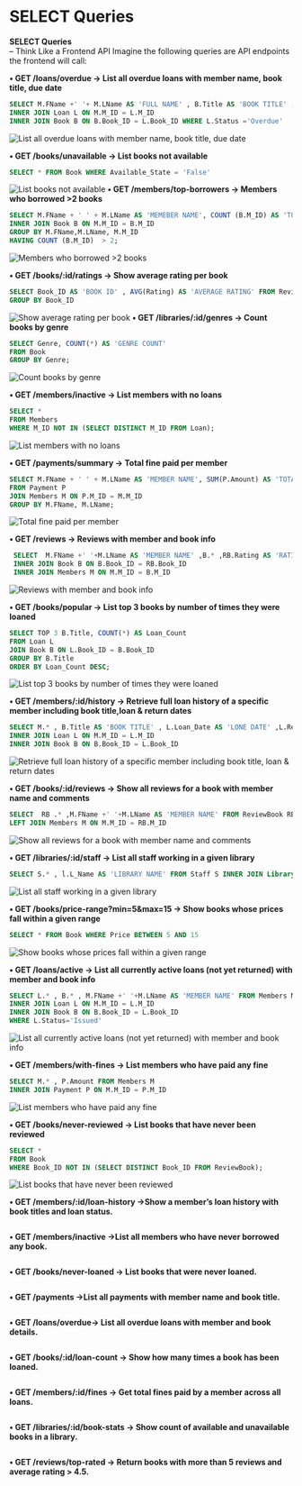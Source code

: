 ﻿# SELECT Queries

**SELECT Queries**  
– Think Like a Frontend API Imagine the following queries are API endpoints the
frontend will call:

**• GET /loans/overdue → List all overdue loans with member name, book title, due date**

```sql
SELECT M.FName +' '+ M.LName AS 'FULL NAME' , B.Title AS 'BOOK TITLE' , L.Status AS 'LOAN STATUS' FROM Members M
INNER JOIN Loan L ON M.M_ID = L.M_ID
INNER JOIN Book B ON B.Book_ID = L.Book_ID WHERE L.Status ='Overdue'
```
![List all overdue loans with member name, book title, due date](./image/GET-loans-overdue.png)

**• GET /books/unavailable → List books not available**
```sql
SELECT * FROM Book WHERE Available_State = 'False'
```
![List books not available](./image/GET-books-unavailable.png)
**• GET /members/top-borrowers → Members who borrowed >2 books**
```sql
SELECT M.FName + ' ' + M.LName AS 'MEMEBER NAME', COUNT (B.M_ID) AS 'TOTAL BORROWED' FROM Members M 
INNER JOIN Book B ON M.M_ID = B.M_ID
GROUP BY M.FName,M.LName, M.M_ID
HAVING COUNT (B.M_ID)  > 2;
```
![Members who borrowed >2 books](./image/GET-members-top-borrowers.png)

**• GET /books/:id/ratings → Show average rating per book**
```sql
SELECT Book_ID AS 'BOOK ID' , AVG(Rating) AS 'AVERAGE RATING' FROM ReviewBook 
GROUP BY Book_ID

```
![Show average rating per book](./image/GET-books-id-ratings.png)
**• GET /libraries/:id/genres → Count books by genre**
```sql
SELECT Genre, COUNT(*) AS 'GENRE COUNT'
FROM Book 
GROUP BY Genre;
```
![Count books by genre](./image/GET-libraries-id-genres.png)

**• GET /members/inactive → List members with no loans**
```sql
SELECT * 
FROM Members 
WHERE M_ID NOT IN (SELECT DISTINCT M_ID FROM Loan);
```
![List members with no loans](./image/GET-members-inactive.png)

**• GET /payments/summary → Total fine paid per member**
```sql
SELECT M.FName + ' ' + M.LName AS 'MEMBER NAME', SUM(P.Amount) AS 'TOTAL FINE'
FROM Payment P
JOIN Members M ON P.M_ID = M.M_ID
GROUP BY M.FName, M.LName;
```

![Total fine paid per member](./image/GET-payments-summary.png)


**• GET /reviews → Reviews with member and book info**
```sql
 SELECT  M.FName +' '+M.LName AS 'MEMBER NAME' ,B.* ,RB.Rating AS 'RATING', RB.Comments AS 'COMMENTS',RB.Review_Date AS 'REVIEW DATE' FROM ReviewBook RB 
 INNER JOIN Book B ON B.Book_ID = RB.Book_ID 
 INNER JOIN Members M ON M.M_ID = B.M_ID
```


![Reviews with member and book info](./image/GET-reviews.png)

**• GET /books/popular → List top 3 books by number of times they were loaned**
```sql
SELECT TOP 3 B.Title, COUNT(*) AS Loan_Count
FROM Loan L
JOIN Book B ON L.Book_ID = B.Book_ID
GROUP BY B.Title
ORDER BY Loan_Count DESC;

```

![List top 3 books by number of times they were loaned](./image/GET-books-popular.png)

**• GET /members/:id/history → Retrieve full loan history of a specific member including book title,loan & return dates**
```sql
SELECT M.* , B.Title AS 'BOOK TITLE' , L.Loan_Date AS 'LONE DATE' ,L.Return_Date AS 'RETURN DATE' FROM Members M 
INNER JOIN Loan L ON M.M_ID = L.M_ID
INNER JOIN Book B ON B.Book_ID = L.Book_ID
```

![Retrieve full loan history of a specific member including book title, loan & return dates](./image/GET-members-id-history.png)

**• GET /books/:id/reviews → Show all reviews for a book with member name and comments**
```sql
SELECT  RB .* ,M.FName +' '+M.LName AS 'MEMBER NAME' FROM ReviewBook RB
LEFT JOIN Members M ON M.M_ID = RB.M_ID 
```


![Show all reviews for a book with member name and comments](./image/GET-books-id-reviews.png)

**• GET /libraries/:id/staff → List all staff working in a given library**
```sql
SELECT S.* , l.L_Name AS 'LIBRARY NAME' FROM Staff S INNER JOIN Library L ON L.L_ID = S.L_ID
```

![List all staff working in a given library](./image/GET-libraries-id-staff.png)


**• GET /books/price-range?min=5&max=15 → Show books whose prices fall within a given range**
```sql
SELECT * FROM Book WHERE Price BETWEEN 5 AND 15
```


![Show books whose prices fall within a given range](./image/GET-books-price-range.png)


**• GET /loans/active → List all currently active loans (not yet returned) with member and book info**
```sql
SELECT L.* , B.* , M.FName +' '+M.LName AS 'MEMBER NAME' FROM Members M 
INNER JOIN Loan L ON M.M_ID = L.M_ID 
INNER JOIN Book B ON B.Book_ID = L.Book_ID
WHERE L.Status='Issued'
```

![List all currently active loans (not yet returned) with member and book info](./image/GET-loans-active.png)



**• GET /members/with-fines → List members who have paid any fine**
```sql
SELECT M.* , P.Amount FROM Members M
INNER JOIN Payment P ON M.M_ID = P.M_ID
```


![List members who have paid any fine](./image/GET-members-with-fines.png)



**• GET /books/never-reviewed → List books that have never been reviewed**
```sql
SELECT * 
FROM Book 
WHERE Book_ID NOT IN (SELECT DISTINCT Book_ID FROM ReviewBook);
```

![List books that have never been reviewed](./image/GET-books-never-reviewed.png)



**• GET /members/:id/loan-history →Show a member’s loan history with book titles and loan status.**
```sql

```
**• GET /members/inactive →List all members who have never borrowed any book.**
```sql

```
**• GET /books/never-loaned → List books that were never loaned.**
```sql

```
**• GET /payments →List all payments with member name and book title.**
```sql

```
**• GET /loans/overdue→ List all overdue loans with member and book details.**
```sql

```
**• GET /books/:id/loan-count → Show how many times a book has been loaned.**
```sql

```
**• GET /members/:id/fines → Get total fines paid by a member across all loans.**
```sql

```
**• GET /libraries/:id/book-stats → Show count of available and unavailable books in a library.**
```sql

```
**• GET /reviews/top-rated → Return books with more than 5 reviews and average rating > 4.5.**
```sql

```